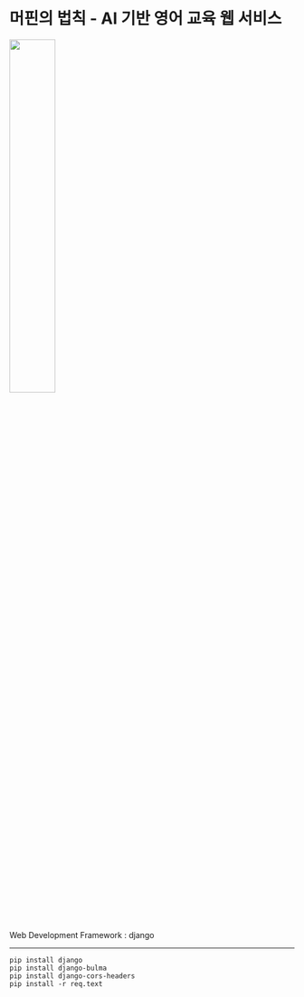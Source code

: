 # 머핀의 법칙 - AI 기반 영어 교육 웹 서비스


<img src="https://user-images.githubusercontent.com/48826021/100090298-51f64c00-2e96-11eb-870e-825a2357e336.png" width="40%">


Web Development Framework : django



-----------------------------------

```
pip install django 
pip install django-bulma 
pip install django-cors-headers
pip install -r req.text
 ```
